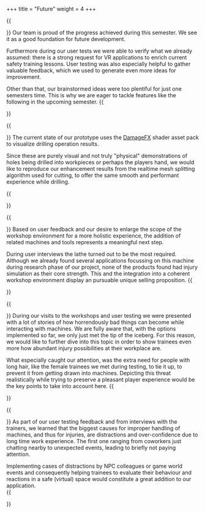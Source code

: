 +++
title = "Future"
weight = 4
+++

{{<section title="Our Future Plans">}}
Our team is proud of the progress achieved during this semester. We see it as a good foundation for future development. 

Furthermore during our user tests we were able to verify what we already assumed: there is a strong request for VR applications to enrich current safety training lessons. User testing was also especially helpful to gather valuable feedback, which we used to generate even more ideas for improvement. 

Other than that, our brainstormed ideas were too plentiful for just one semesters time. This is why we are eager to tackle features like the following in the upcoming semester.
{{</section>}}

{{<section title="Realtime/Live Boolean">}}
The current state of our prototype uses the [DamageFX](https://assetstore.unity.com/packages/vfx/shaders/damage-fx-102179) shader asset pack to visualize drilling operation results.

Since these are purely visual and not truly "physical" demonstrations of holes being drilled into workpieces or perhaps the players hand, we would like to reproduce our enhancement results from the realtime mesh splitting algorithm used for cutting, to offer the same smooth and performant experience while drilling. 

{{</section>}}

{{<section title="Additional Machines">}}
Based on user feedback and our desire to enlarge the scope of the workshop environment for a more holistic experience, the addition of related machines and tools represents a meaningful next step. 

During user interviews the lathe turned out to be the most required. Although we already found several applications focussing on this machine during research phase of our project, none of the products found had injury simulation as their core strength. This and the integration into a coherent workshop environment display an pursuable unique selling proposition.
{{</section>}}

{{<section title="Additional Injuries">}}
During our visits to the workshops and user testing we were presented with a lot of stories of how horrendously bad things can become while interacting with machines. We are fully aware that, with the options implemented so far, we only just met the tip of the iceberg. For this reason, we would like to further dive into this topic in order to show trainees even more how abundant injury possibilities at their workplace are.

What especially caught our attention, was the extra need for people with long hair, like the female trainees we met during testing, to tie  it up, to prevent it from getting drawn into machines. Depicting this threat realistically while trying to preserve a pleasant player experience would be the key points to take into account here.
{{</section>}}



{{<section title="Environmental Distractions">}}
As part of our user testing feedback and from interviews with the trainers, we learned that the biggest causes for improper handling of machines, and thus for injuries, are distractions and over-confidence due to long time work experience. The first one ranging from coworkers just chatting nearby to unexpected events, leading to briefly not paying attention.

Implementing cases of distractions by NPC colleagues or game world events and consequently helping trainees to evaluate their behaviour and reactions in a safe (virtual) space would constitute a great addition to our application.  
{{</section>}}
